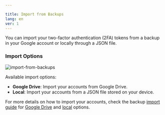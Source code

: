 ```yaml
---

title: Import from Backups
lang: en
ver: 1
---
```


You can import your two-factor authentication (2FA) tokens from a backup in your Google account or locally through a JSON file.

### Import Options

![import-from-backups](/img/docs/add-backups.png)

Available import options:

- **Google Drive**: Import your accounts from Google Drive.
- **Local**: Import your accounts from a JSON file stored on your device.

<!-- See how to [Import or Export Backups](/docs/import-or-export-backups/backups/) for more details. -->

For more details on how to import your accounts, check the backup [import guide](/docs/import-or-export-backups/backups/) for [Google Drive](/docs/import-or-export-backups/google/) and [local](/docs/import-or-export-backups/local/) options.
